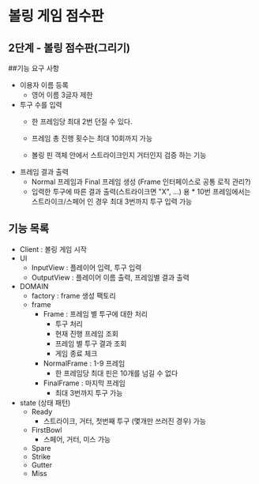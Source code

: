 # 볼링 게임 점수판

## 2단계 - 볼링 점수판(그리기)
##기능 요구 사항
* 이용자 이름 등록
  * 영어 이름 3글자 제한
* 투구 수를 입력
  * 한 프레임당 최대 2번 던질 수 있다.
  * 프레임 총 진행 횟수는 최대 10회까지 가능
  
  * 볼링 핀 객체 안에서 스트라이크인지 거터인지 검증 하는 기능
* 프레임 결과 출력
  * Normal 프레임과 Final 프레임 생성 (Frame 인터페이스로 공통 로직 관리?)
  * 입력한 투구에 따른 결과 출력(스트라이크면 "X", ...)
용  * 10번 프레임에서는 스트라이크/스페어 인 경우 최대 3번까지 투구 입력 가능

## 기능 목록
* Client : 볼링 게임 시작
* UI
  * InputView : 플레이어 입력, 투구 입력
  * OutputView : 플레이어 이름 출력, 프레임별 결과 출력
* DOMAIN
  * factory : frame 생성 팩토리
  * frame
    * Frame : 프레임 별 투구에 대한 처리
      * 투구 처리
      * 현재 진행 프레임 조회
      * 프레임 별 투구 결과 조회
      * 게임 종료 체크
    * NormalFrame : 1-9 프레임
      * 한 프레임당 최대 핀은 10개를 넘길 수 없다
    * FinalFrame : 마지막 프레임
      * 최대 3번까지 투구 가능
* state (상태 패턴)
  * Ready
    * 스트라이크, 거터, 첫번째 투구 (몇개만 쓰러진 경우) 가능
  * FirstBowl
    * 스페어, 거터, 미스 가능
  * Spare
  * Strike
  * Gutter
  * Miss
